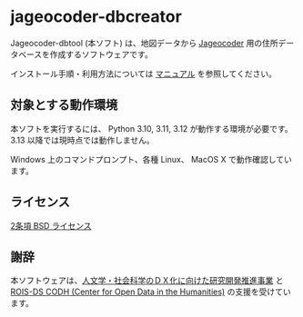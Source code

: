 # jageocoder-dbcreator

Jageocoder-dbtool (本ソフト) は、地図データから [Jageocoder](https://jageocoder.info-proto.com/) 用の住所データベースを作成するソフトウェアです。

インストール手順・利用方法については [マニュアル](docs/manual.markdown) を参照してください。

## 対象とする動作環境

本ソフトを実行するには、 Python 3.10, 3.11, 3.12 が動作する環境が必要です。 3.13 以降では現時点では動作しません。

Windows 上のコマンドプロンプト、各種 Linux、 MacOS X で動作確認しています。

## ライセンス

[2条項 BSD ライセンス](https://licenses.opensource.jp/BSD-2-Clause/BSD-2-Clause.html)

## 謝辞

本ソフトウェアは、[人文学・社会科学のＤＸ化に向けた研究開発推進事業](https://codh.rois.ac.jp/dihuco/) と
[ROIS-DS CODH (Center for Open Data in the Humanities)](http://codh.rois.ac.jp/) の支援を受けています。

